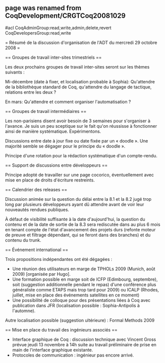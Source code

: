 ## page was renamed from CoqDevelopment/CRGTCoq20081029
#acl CoqAdminGroup:read,write,admin,delete,revert CoqDevelopersGroup:read,write

= Résumé de la discussion d'organisation de l'ADT du mercredi 29 octobre 2008 =

== Groupes de travail inter-sites trimestriels ==

Les deux prochains groupes de travail inter-sites seront sur les
thèmes suivants :

Mi-décembre (date à fixer, et localisation probable à Sophia):
  Qu'attendre de la bibliothèque standard de Coq, qu'attendre du
  langage de tactique, relations entre les deux ?

En mars: 
  Qu'attendre et comment organiser l'automatisation ?


== Groupes de travail intermédiaires ==

Les non-parisiens disent avoir besoin de 3 semaines pour s'organiser à
l'avance. Je suis un peu sceptique sur le fait qu'on réussisse à
fonctionner ainsi de manière systématique. Expérimentons.

Discussions entre date à jour fixe ou date fixée par un « doodle ». 
Une majorité semble se dégager pour le principe du « doodle ».

Principe d'une rotation pour la rédaction systématique d'un
compte-rendu.


== Support de discussions entre développeurs ==

Principe adopté de travailler sur une page cocorico, éventuellement
avec mise en place de droits d'écriture restreints.

== Calendrier des releases ==

Discussion animée sur la question du délai entre la 8.1 et la 8.2 jugé
trop long par plusieurs développeurs ayant dû attendre avant de voir
leur nouveautés rendues publiques. 

À défaut de visibilité suffisante à la date d'aujourd'hui, la question
du contenu et de la date de sortie de la 8.3 sera rediscutée dans
au plus 6 mois en tenant compte de l'état d'avancement des projets durs
(refonte moteur de preuve et filtrage dépendant, qui se feront dans
des branches) et du contenu du trunk.


== Événement international ==

Trois propositions indépendantes ont été dégagées :

 * Une réunion des utilisateurs en marge de TPHOLs 2009 (Munich, août 2009) [organisée par Hugo].
 * Une formation possible en marge soit de ICFP (Edimbourg, septembre), soit (suggestion additionnelle pendant le repas) d'une conférence plus généraliste comme ETAPS mais trop tard pour 2009) ou ICALP  (Rhodes, juillet, mise en place des événements satellites en ce moment)
 * Une possibilité de colloque pour des présentations liées à Coq avec  publication dans JFR (localisation possible : Sophia-Antipolis à  l'automne).

Autre localisation possible (suggestion ultérieure) : Formal Methods 2009


== Mise en place du travail des ingénieurs associés ==

 * Interface graphique de Coq : discussion technique avec Vincent Gross  prévue jeudi 13 novembre à 14h suite au travail préliminaire de prise   en main de l'interface graphique existante.
 * Protocoles de communication : ingénieur pas encore arrivé.
